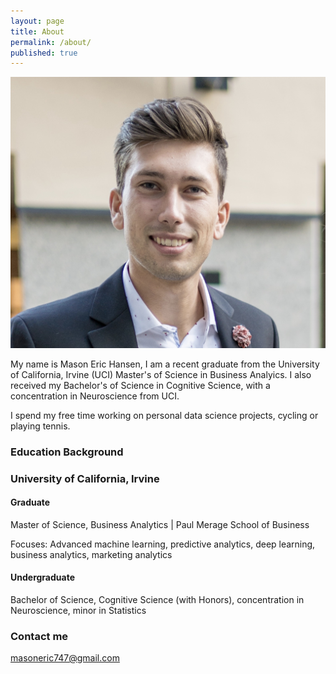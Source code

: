 ```yaml
---
layout: page
title: About
permalink: /about/
published: true
---
```


![](fullsizeoutput_120a.JPEG)

My name is Mason Eric Hansen, I am a recent graduate from the University of California, Irvine (UCI) Master's of Science in Business Analyics. I also received my Bachelor's of Science in Cognitive Science, with a concentration in Neuroscience from UCI. 

I spend my free time working on personal data science projects, cycling or playing tennis.

### Education Background

### University of California, Irvine
#### Graduate
Master of Science, Business Analytics | Paul Merage School of Business

Focuses: Advanced machine learning, predictive analytics, deep learning, business analytics, marketing analytics

#### Undergraduate
Bachelor of Science, Cognitive Science (with Honors), concentration in Neuroscience, minor in Statistics


### Contact me

[masoneric747@gmail.com](mailto:masoneric747@gmail.com)
